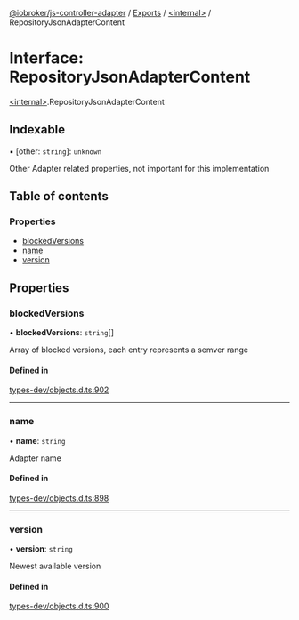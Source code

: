 [@iobroker/js-controller-adapter](../README.md) / [Exports](../modules.md) / [\<internal\>](../modules/internal_.md) / RepositoryJsonAdapterContent

# Interface: RepositoryJsonAdapterContent

[\<internal\>](../modules/internal_.md).RepositoryJsonAdapterContent

## Indexable

▪ [other: `string`]: `unknown`

Other Adapter related properties, not important for this implementation

## Table of contents

### Properties

- [blockedVersions](internal_.RepositoryJsonAdapterContent.md#blockedversions)
- [name](internal_.RepositoryJsonAdapterContent.md#name)
- [version](internal_.RepositoryJsonAdapterContent.md#version)

## Properties

### blockedVersions

• **blockedVersions**: `string`[]

Array of blocked versions, each entry represents a semver range

#### Defined in

[types-dev/objects.d.ts:902](https://github.com/ioBroker/ioBroker.js-controller/blob/04f0eac95/packages/types-dev/objects.d.ts#L902)

___

### name

• **name**: `string`

Adapter name

#### Defined in

[types-dev/objects.d.ts:898](https://github.com/ioBroker/ioBroker.js-controller/blob/04f0eac95/packages/types-dev/objects.d.ts#L898)

___

### version

• **version**: `string`

Newest available version

#### Defined in

[types-dev/objects.d.ts:900](https://github.com/ioBroker/ioBroker.js-controller/blob/04f0eac95/packages/types-dev/objects.d.ts#L900)
